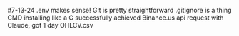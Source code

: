 #7-13-24
.env makes sense!
Git is pretty straightforward
.gitignore is a thing
CMD installing like a G
successfully achieved Binance.us api request with Claude, got 1 day OHLCV.csv
